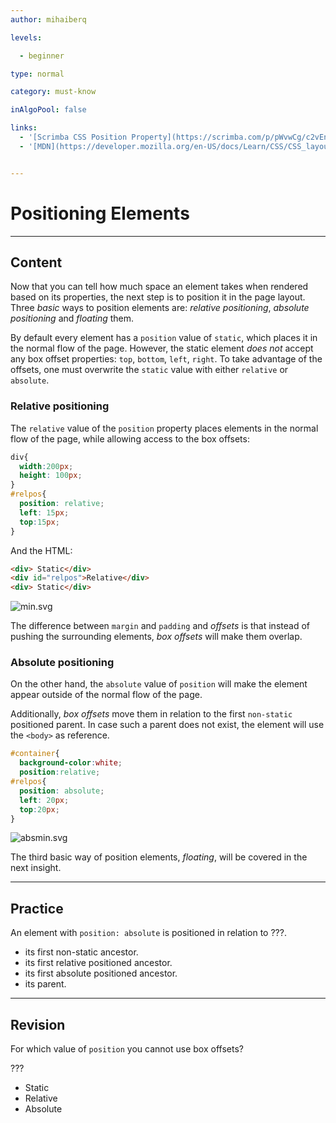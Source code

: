 ```yaml
---
author: mihaiberq

levels:

  - beginner

type: normal

category: must-know

inAlgoPool: false

links:
  - '[Scrimba CSS Position Property](https://scrimba.com/p/pWvwCg/c2vEnHR){website}'
  - '[MDN](https://developer.mozilla.org/en-US/docs/Learn/CSS/CSS_layout/Positioning){documentation}'


---
```


# Positioning Elements

---
## Content

Now that you can tell how much space an element takes when rendered based on its properties, the next step is to position it in the page layout. Three *basic* ways to position elements are: *relative positioning*, *absolute positioning* and *floating* them.

By default every element has a `position` value of `static`, which places it in the normal flow of the page. However, the static element *does not* accept any box offset properties: `top`, `bottom`, `left`, `right`. To take advantage of the offsets, one must overwrite the `static` value with either `relative` or `absolute`.

### Relative positioning

The `relative` value of the `position` property places elements in the normal flow of the page, while allowing access to the box offsets:
```css
div{
  width:200px;
  height: 100px;
}
#relpos{
  position: relative;
  left: 15px;
  top:15px;
}
```
And the HTML:
```html
<div> Static</div>
<div id="relpos">Relative</div>
<div> Static</div>
```


![min.svg](%3Csvg%20height=%22auto%22%20viewBox=%220%200%20810%20360%22%20xmlns=%22http://www.w3.org/2000/svg%22%20version=%221.2%22%20baseProfile=%22tiny%22%3E%3Cdesc%3ECreated%20by%20HiQPdf%3C/desc%3E%3Cg%20fill=%22none%22%20stroke=%22#000%22%20fill-rule=%22evenodd%22%20stroke-linecap=%22square%22%20stroke-linejoin=%22bevel%22%3E%3Cpath%20d=%22M8%208h800v350H8V8%22%20fill=%22#596193%22%20stroke=%22none%22/%3E%3Cpath%20d=%22M33%2013h200v110H33V13M33%20243h200v110H33V243%22%20fill=%22#fff%22%20stroke=%22none%22/%3E%3Ctext%20stroke=%22none%22%20x=%2296%22%20y=%2274%22%20font-family=%22'Roboto',sans-serif%22%20font-size=%2230%22%20font-weight=%22400%22%20fill=%22#000%22%3EStatic%3C/text%3E%3Ctext%20stroke=%22none%22%20x=%2296%22%20y=%22304%22%20font-family=%22'Roboto',sans-serif%22%20font-size=%2230%22%20font-weight=%22400%22%20fill=%22#000%22%3EStatic%3C/text%3E%3Cpath%20d=%22M53%20148h200v110H53V148%22%20fill=%22#3ed715%22%20stroke=%22none%22/%3E%3Ctext%20stroke=%22none%22%20x=%2299.5%22%20y=%22209%22%20font-family=%22'Roboto',sans-serif%22%20font-size=%2230%22%20font-weight=%22400%22%20fill=%22#000%22%3ERelative%3C/text%3E%3C/g%3E%3C/svg%3E)

The difference between `margin` and `padding` and *offsets* is that instead of pushing the surrounding elements, *box offsets* will make them overlap.

### Absolute positioning

On the other hand, the `absolute` value of `position` will make the element appear outside of the normal flow of the page.

Additionally, *box offsets* move them in relation to the first `non-static` positioned parent. In case such a parent does not exist, the element will use the `<body>` as reference.
```css
#container{
  background-color:white;
  position:relative;
#relpos{
  position: absolute;
  left: 20px;
  top:20px;
}
```


![absmin.svg](%3Csvg%20height=%22auto%22%20viewBox=%220%200%20810%20310%22%20xmlns=%22http://www.w3.org/2000/svg%22%20version=%221.2%22%20baseProfile=%22tiny%22%3E%3Cdesc%3ECreated%20by%20HiQPdf%3C/desc%3E%3Cg%20fill=%22none%22%20stroke=%22#000%22%20fill-rule=%22evenodd%22%20stroke-linecap=%22square%22%20stroke-linejoin=%22bevel%22%3E%3Cpath%20d=%22M8%208h800v300H8V8%22%20fill=%22#596193%22%20stroke=%22none%22/%3E%3Cpath%20d=%22M108%2058h600v200H108V58%22%20fill=%22#fff%22%20stroke=%22none%22/%3E%3Ctext%20stroke=%22none%22%20x=%22508%22%20y=%22161%22%20font-family=%22'Roboto',sans-serif%22%20font-size=%2230%22%20font-weight=%22400%22%20fill=%22#000%22%3ERelative%3C/text%3E%3Cpath%20d=%22M128%2078h200v110H128V78%22%20fill=%22#3ed715%22%20stroke=%22none%22/%3E%3Ctext%20stroke=%22none%22%20x=%22170.5%22%20y=%22139%22%20font-family=%22'Roboto',sans-serif%22%20font-size=%2230%22%20font-weight=%22400%22%20fill=%22#000%22%3EAbsolute%3C/text%3E%3C/g%3E%3C/svg%3E)

The third basic way of position elements, *floating*, will be covered in the next insight.

---
## Practice

An element with `position: absolute` is positioned in relation to ???.


* its first non-static ancestor.
* its first relative positioned ancestor.
* its first absolute positioned ancestor.
* its parent.

---
## Revision

For which value of `position` you cannot use box offsets?

???

* Static
* Relative
* Absolute

 
